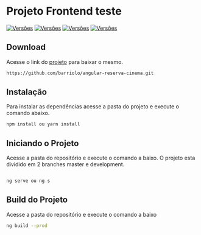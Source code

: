 # Projeto Frontend teste

[![Versões](https://img.shields.io/badge/angular-8-green)](https://img.shields.io/badge/angular-8-green)
[![Versões](https://img.shields.io/badge/Angular%20Cli-8.1.1-green)](https://img.shields.io/badge/Angular%20Cli-8.1.1-green)
[![Versões](https://img.shields.io/badge/FlexLayout-8.0.0--beta.27-orange)](https://img.shields.io/badge/FlexLayout-8.0.0--beta.27-orange)
[![Versões](https://img.shields.io/badge/TypeScript-3.4.3-blue)](https://img.shields.io/badge/TypeScript-3.4.3-blue)

## Download

Acesse o link do [projeto](https://github.com/barriolo/angular-reserva-cinema) para baixar o mesmo.

```bash
https://github.com/barriolo/angular-reserva-cinema.git
```


## Instalação
Para instalar as dependências acesse a pasta do projeto e execute o comando abaixo.

```bash
npm install ou yarn install
```

## Iniciando o Projeto

Acesse a pasta do repositório e execute o comando a baixo.
O projeto esta dividido em 2 branches master e development.

```bash

ng serve ou ng s
```
 
## Build do Projeto

Acesse a pasta do repositório e execute o comando a baixo

```bash
ng build --prod
```
